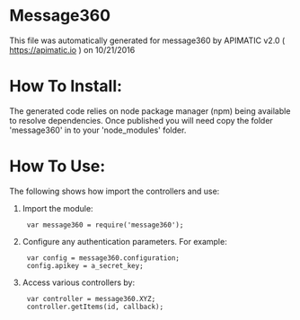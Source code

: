 #

Message360
=================
This file was automatically generated for message360 by APIMATIC v2.0 ( https://apimatic.io ) on 10/21/2016


How To Install: 
=============
The generated code relies on node package manager (npm) being available to resolve dependencies.
Once published you will need copy the folder 'message360' in to your 'node_modules' folder.

  
How To Use:
===========
The following shows how import the controllers and use:

1) Import the module:

        var message360 = require('message360');

2) Configure any authentication parameters. For example:

        var config = message360.configuration;
        config.apikey = a_secret_key;

3) Access various controllers by:

        var controller = message360.XYZ;
        controller.getItems(id, callback);
    



